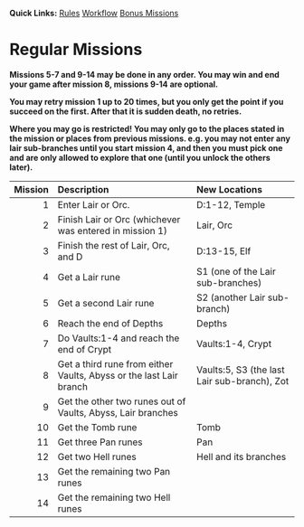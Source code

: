 **Quick Links:** [Rules](./rules) [Workflow](./workflow) [Bonus Missions](./missions)

# Regular Missions

**Missions 5-7 and 9-14 may be done in any order. You may win and end your game after mission 8, missions 9-14 are optional.**

**You may retry mission 1 up to 20 times, but you only get the point if you succeed on the first. After that it is sudden death, no retries.**

**Where you may go is restricted! You may only go to the places stated in the mission or places from previous missions. e.g. you may not enter any lair sub-branches until you start mission 4, and then you must pick one and are only allowed to explore that one (until you unlock the others later).**

|Mission|Description|New Locations|
| ----: |:--------- |:----------- |
|   1   | Enter Lair or Orc. | D:1-12, Temple |
|   2   | Finish Lair or Orc (whichever was entered in mission 1) | Lair, Orc |
|   3   | Finish the rest of Lair, Orc, and D | D:13-15, Elf |
|   4   | Get a Lair rune | S1 (one of the Lair sub-branches) |
|   5   | Get a second Lair rune | S2 (another Lair sub-branch) |
|   6   | Reach the end of Depths | Depths |
|   7   | Do Vaults:1-4 and reach the end of Crypt | Vaults:1-4, Crypt |
|   8   | Get a third rune from either Vaults, Abyss or the last Lair branch | Vaults:5, S3 (the last Lair sub-branch), Zot |
|   9   | Get the other two runes out of Vaults, Abyss, Lair branches | |
|  10   | Get the Tomb rune | Tomb |
|  11   | Get three Pan runes | Pan |
|  12   | Get two Hell runes | Hell and its branches |
|  13   | Get the remaining two Pan runes | |
|  14   | Get the remaining two Hell runes | |